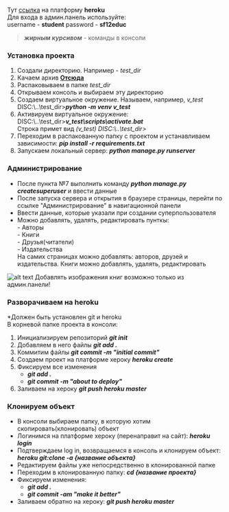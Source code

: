 Тут [ссылка](https://frozen-basin-47124.herokuapp.com/) на платформу **heroku**
<br> Для входа в админ.панель используйте: <br>
username - **student** password - **sf12educ**
>***жирным курсивом*** - команды в консоли
### Установка проекта     
1. Создали директорию. Например - *test_dir*<br>
2. Качаем архив **[Отсюда](https://github.com/anton-3003/d6-hw/archive/main.zip)**          
3. Распаковываем в папке *test_dir*         
4. Открываем консоль и выбираем эту директорию      
5. Создаем виртуальное окружение. Называем, например, *v_test*          DISC:\\..\\test_dir>***python -m venv v_test***         
6. Активируем виртуальное окружение:    DISC:\\..\\test_dir>***v_test\scripts\activate.bat***        
Строка примет вид *(v_test) DISC:\\..\\test_dir>*           
7. Переходим в распакованную папку с проектом и устанавливаем зависимости: ***pip install -r requirements.txt***           
8. Запускаем локальный сервер:  ***python manage.py runserver***            
        
### Администрирование
- После пункта №7 выполнить команду ***python manage.py createsuperuser*** и ввести данные          
- После запуска сервера и открытия в браузере страницы, перейти по ссылке "Администрирование" в навигационной панели<br>
- Ввести данные, которые указали при создании суперпользователя<br>
- Можно добавлять, удалять, редактировать пунткы:   
        - Авторы   
        - Книги     
        - Друзья(читатели)  
        - Издательства  
На самих страницах можно добавлять: авторов, друзей и издательства. Книги можно добавлять, удалять, редактировать       

![alt text](https://icon-icons.com/icons2/1465/PNG/48/756exclamationmark_100528.png) Добавлять изображения книг возможно только из админ.панели!           






### Разворачиваем на heroku   
*Должен быть установлен git и heroku                 
В корневой папке проекта в консоли:     
1. Инициализируем репозиторий ***git init***  
2. Добавляем в него файлы ***git add .***  
3. Коммитим файлы ***git commit -m "initial commit"***  
4. Создаем проект на платформе хероку ***heroku create***
5. Фиксируем все изменения 
    - ***git add .***  
    - ***git commit -m "about to deploy"***    
6. Заливаем на хероку ***git push heroku master***

### Клонируем объект
- В консоли выбираем папку, в которую хотим скопировать(клонировать) объект
- Логинимся на платформе хероку (перенаправит на сайт): ***heroku login***
- Подтверждаем log in, возвращаемся в консоль и клонируем объект: ***heroku git:clone -a {название объекта}***
- Редактируем файлы уже непосредственно в клонированной папке
- Переходим в клонированную папку: ***cd {название проекта}***
- Фиксируем изменения:
    - ***git add .***
    - ***git commit -am "make it better"***
- Заливаем обратно на хероку: ***git push heroku master***
